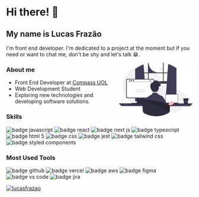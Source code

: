 <h1>Hi there! 👋</h1>

<h2>My name is Lucas Frazão</h2>

<p>
I'm front end developer. I'm dedicated to a project at the moment but if you need or want to chat me, don't be shy and let's talk 😁.
</p>

<img src="computer.svg" min-width="200px" max-width="200px" width="200px" align="right" alt="Lucas_Frazao_Profile">

<h3>About me</h3>
<ul align="left" margin-bottom="200px">
<li>Front End Developer at <a href="https://compass.uol/en/home/">Compass UOL</a></li>
<li>Web Development Student </li>
<li>Exploring new technologies and developing software solutions.</li>
</ul>

<h3>Skills</h3>

<img src="https://img.shields.io/badge/JavaScript-F7DF1E?style=for-the-badge&logo=javascript&logoColor=black" alt="badge javascript"/>
<img src="https://img.shields.io/badge/React-20232A?style=for-the-badge&logo=react&logoColor=61DAFB" alt="badge react"/>
<img src="https://img.shields.io/badge/next%20js-000000?style=for-the-badge&logo=nextdotjs&logoColor=white" alt="badge next js"/>
<img src="https://img.shields.io/badge/TypeScript-007ACC?style=for-the-badge&logo=typescript&logoColor=white" alt="badge typescript"/>
<img src="https://img.shields.io/badge/HTML5-E34F26?style=for-the-badge&logo=html5&logoColor=white" alt="badge html 5"/>
<img src="https://img.shields.io/badge/CSS3-1572B6?style=for-the-badge&logo=css3&logoColor=white" alt="badge css"/>
<img src="https://img.shields.io/badge/Jest-C21325?style=for-the-badge&logo=jest&logoColor=white" alt="badge jest"/>
<img src="https://img.shields.io/badge/Tailwind_CSS-38B2AC?style=for-the-badge&logo=tailwind-css&logoColor=white" alt=" badge tailwind css"/>
<img src="https://img.shields.io/badge/styled--components-DB7093?style=for-the-badge&logo=styled-components&logoColor=white" alt="badge styled components"/>

<h3>Most Used Tools</h3>

<img src="https://img.shields.io/badge/GitHub-100000?style=for-the-badge&logo=github&logoColor=white" alt="badge github"/>
<img src="https://img.shields.io/badge/Vercel-000000?style=for-the-badge&logo=vercel&logoColor=white" alt="badge vercel"/>
<img src="https://img.shields.io/badge/Amazon_AWS-FF9900?style=for-the-badge&logo=amazonaws&logoColor=white" alt="badge aws"/>
<img src="https://img.shields.io/badge/Figma-F24E1E?style=for-the-badge&logo=figma&logoColor=white" alt="badge figma"/>
<img src="https://img.shields.io/badge/VSCode-0078D4?style=for-the-badge&logo=visual%20studio%20code&logoColor=white" alt="badge vs code"/>
<img src="https://img.shields.io/badge/Jira-0052CC?style=for-the-badge&logo=Jira&logoColor=white" alt="badge jira"/>

<br>

[![lucasfrazao](https://github-readme-stats.vercel.app/api/top-langs/?username=lucasfrazao&hide=html&layout=compact&theme=default)](https://github.com/anuraghazra/github-readme-stats)

